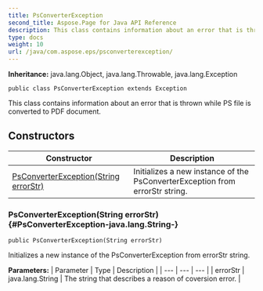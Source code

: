 ```yaml
---
title: PsConverterException
second_title: Aspose.Page for Java API Reference
description: This class contains information about an error that is thrown while PS file is converted to PDF document.
type: docs
weight: 10
url: /java/com.aspose.eps/psconverterexception/
---
```

**Inheritance:**
java.lang.Object, java.lang.Throwable, java.lang.Exception
```
public class PsConverterException extends Exception
```

This class contains information about an error that is thrown while PS file is converted to PDF document.
## Constructors

| Constructor | Description |
| --- | --- |
| [PsConverterException(String errorStr)](#PsConverterException-java.lang.String-) | Initializes a new instance of the  PsConverterException  from  errorStr  string. |
### PsConverterException(String errorStr) {#PsConverterException-java.lang.String-}
```
public PsConverterException(String errorStr)
```


Initializes a new instance of the  PsConverterException  from  errorStr  string.

**Parameters:**
| Parameter | Type | Description |
| --- | --- | --- |
| errorStr | java.lang.String | The string that describes a reason of coversion error. |

